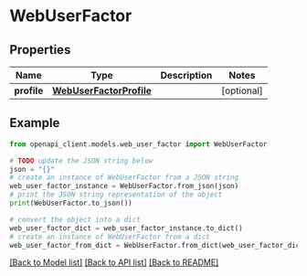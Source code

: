 # WebUserFactor


## Properties

Name | Type | Description | Notes
------------ | ------------- | ------------- | -------------
**profile** | [**WebUserFactorProfile**](WebUserFactorProfile.md) |  | [optional] 

## Example

```python
from openapi_client.models.web_user_factor import WebUserFactor

# TODO update the JSON string below
json = "{}"
# create an instance of WebUserFactor from a JSON string
web_user_factor_instance = WebUserFactor.from_json(json)
# print the JSON string representation of the object
print(WebUserFactor.to_json())

# convert the object into a dict
web_user_factor_dict = web_user_factor_instance.to_dict()
# create an instance of WebUserFactor from a dict
web_user_factor_from_dict = WebUserFactor.from_dict(web_user_factor_dict)
```
[[Back to Model list]](../README.md#documentation-for-models) [[Back to API list]](../README.md#documentation-for-api-endpoints) [[Back to README]](../README.md)


